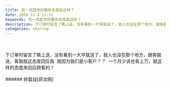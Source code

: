 ```yaml
---
title: 逛一逛超市的服务态度就这样？
date: 2018-12-1 12:11
keywords: 逛一逛超市的服务态度就这样？
description: 下订单时留言了晚上送，没有看到一大早就送了，我人也没在那个地方，跟客服说，客服就这态度回应我  就因为我们是小客户？？  一个月少说也有上万，就这样的态度来回应顾客的？
categories: sharing
---
```

<td class="t_f" id="postmessage_2387111">

<br/>
<br/>
下订单时留言了晚上送，没有看到一大早就送了，我人也没在那个地方，跟客服说，客服就这态度回应我  就因为我们是小客户？？  一个月少说也有上万，就这样的态度来回应顾客的？<br/>
<br/>
</td>
###### 转载自[菲龙网]